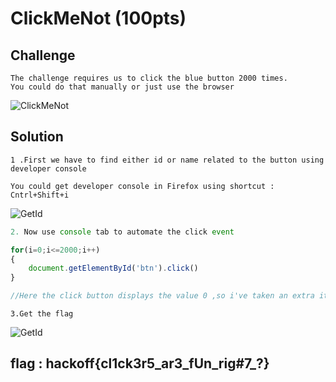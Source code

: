 # ClickMeNot (100pts)

## Challenge
```
The challenge requires us to click the blue button 2000 times.
You could do that manually or just use the browser
```
![ClickMeNot](https://github.com/ajaysram/hackoff-writeup/ClickMeNot/img/clickMeNot.png)
## **Solution**
```
1 .First we have to find either id or name related to the button using developer console 

You could get developer console in Firefox using shortcut : Cntrl+Shift+i

```
![GetId](https;//github.com/ajaysram/hackoff-writeup/ClickMeNot/img/getId.png)
```javascript
2. Now use console tab to automate the click event

for(i=0;i<=2000;i++)
{
    document.getElementById('btn').click()
}

//Here the click button displays the value 0 ,so i've taken an extra iteration to click 2000 times
```
```
3.Get the flag
```
![GetId](https;//github.com/ajaysram/hackoff-writeup/ClickMeNot/img/flag.png)


## flag : hackoff{cl1ck3r5_ar3_fUn_rig#7_?}